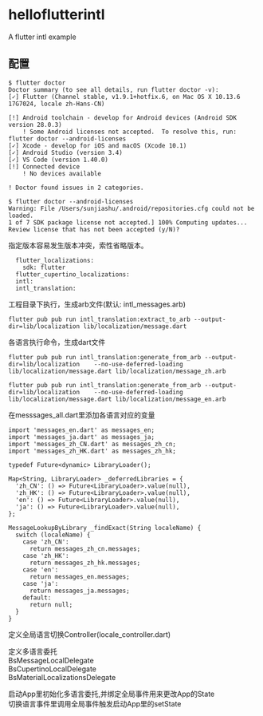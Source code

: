 # helloflutterintl

A flutter intl example

## 配置

```
$ flutter doctor
Doctor summary (to see all details, run flutter doctor -v):
[✓] Flutter (Channel stable, v1.9.1+hotfix.6, on Mac OS X 10.13.6 17G7024, locale zh-Hans-CN)

[!] Android toolchain - develop for Android devices (Android SDK version 28.0.3)
    ! Some Android licenses not accepted.  To resolve this, run: flutter doctor --android-licenses
[✓] Xcode - develop for iOS and macOS (Xcode 10.1)
[✓] Android Studio (version 3.4)
[✓] VS Code (version 1.40.0)
[!] Connected device
    ! No devices available

! Doctor found issues in 2 categories.

```

```
$ flutter doctor --android-licenses
Warning: File /Users/sunjiashu/.android/repositories.cfg could not be loaded.
1 of 7 SDK package license not accepted.] 100% Computing updates...
Review license that has not been accepted (y/N)?

```

指定版本容易发生版本冲突，索性省略版本。
```
  flutter_localizations:
    sdk: flutter
  flutter_cupertino_localizations:
  intl:
  intl_translation:
```

工程目录下执行，生成arb文件(默认: intl_messages.arb)
```
flutter pub pub run intl_translation:extract_to_arb --output-dir=lib/localization lib/localization/message.dart
```
各语言执行命令，生成dart文件
```
flutter pub pub run intl_translation:generate_from_arb --output-dir=lib/localization    --no-use-deferred-loading lib/localization/message.dart lib/localization/message_zh.arb
```
```
flutter pub pub run intl_translation:generate_from_arb --output-dir=lib/localization    --no-use-deferred-loading lib/localization/message.dart lib/localization/message_en.arb
```

在messsages_all.dart里添加各语言对应的变量
```
import 'messages_en.dart' as messages_en;
import 'messages_ja.dart' as messages_ja;
import 'messages_zh_CN.dart' as messages_zh_cn;
import 'messages_zh_HK.dart' as messages_zh_hk;

typedef Future<dynamic> LibraryLoader();

Map<String, LibraryLoader> _deferredLibraries = {
  'zh_CN': () => Future<LibraryLoader>.value(null),
  'zh_HK': () => Future<LibraryLoader>.value(null),
  'en': () => Future<LibraryLoader>.value(null),
  'ja': () => Future<LibraryLoader>.value(null),
};

MessageLookupByLibrary _findExact(String localeName) {
  switch (localeName) {
    case 'zh_CN':
      return messages_zh_cn.messages;
    case 'zh_HK':
      return messages_zh_hk.messages;
    case 'en':
      return messages_en.messages;
    case 'ja':
      return messages_ja.messages;
    default:
      return null;
  }
}
```

定义全局语言切换Controller(locale_controller.dart)

定义多语言委托  
BsMessageLocalDelegate  
BsCupertinoLocalDelegate  
BsMaterialLocalizationsDelegate  

启动App里初始化多语言委托,并绑定全局事件用来更改App的State  
切换语言事件里调用全局事件触发启动App里的setState